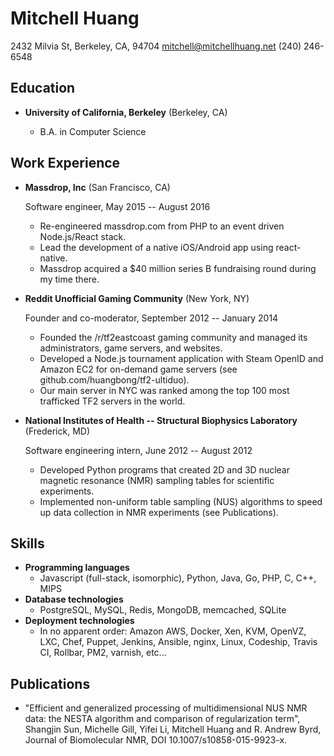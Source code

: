 Mitchell Huang
===============

2432 Milvia St, Berkeley, CA, 94704
mitchell@mitchellhuang.net
(240) 246-6548

Education
---------

*   **University of California, Berkeley** (Berkeley, CA)

    -   B.A. in Computer Science

Work Experience
---------------

*   **Massdrop, Inc** (San Francisco, CA)

    Software engineer, May 2015 -- August 2016

    -   Re-engineered massdrop.com from PHP to an event driven Node.js/React stack.
    -   Lead the development of a native iOS/Android app using react-native.
    -   Massdrop acquired a $40 million series B fundraising round during my time there.

*   **Reddit Unofficial Gaming Community** (New York, NY)

    Founder and co-moderator, September 2012 -- January 2014

    -   Founded the /r/tf2eastcoast gaming community and managed its administrators, game servers, and websites.
    -   Developed a Node.js tournament application with Steam OpenID and Amazon EC2 for on-demand
        game servers (see github.com/huangbong/tf2-ultiduo).
    -   Our main server in NYC was ranked among the top 100 most trafficked TF2 servers in the world.

*   **National Institutes of Health -- Structural Biophysics Laboratory** (Frederick, MD)

    Software engineering intern, June 2012 -- August 2012

    -   Developed Python programs that created 2D and 3D nuclear magnetic resonance (NMR) sampling
        tables for scientific experiments.
    -   Implemented non-uniform table sampling (NUS) algorithms to speed up data collection in NMR
        experiments (see Publications).

Skills
------

*   **Programming languages**
    -   Javascript (full-stack, isomorphic), Python, Java, Go, PHP, C, C++, MIPS
*   **Database technologies**
    -   PostgreSQL, MySQL, Redis, MongoDB, memcached, SQLite
*   **Deployment technologies**
    -   In no apparent order: Amazon AWS, Docker, Xen, KVM, OpenVZ, LXC, Chef, Puppet, Jenkins,
    Ansible, nginx, Linux, Codeship, Travis CI, Rollbar, PM2, varnish, etc...

Publications
------

*   "Efficient and generalized processing of multidimensional NUS NMR data: the NESTA algorithm
    and comparison of regularization term", Shangjin Sun, Michelle Gill, Yifei Li, Mitchell Huang
    and R. Andrew Byrd, Journal of Biomolecular NMR, DOI 10.1007/s10858-015-9923-x.
